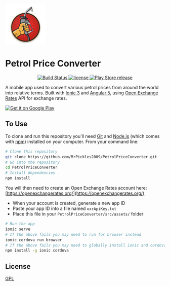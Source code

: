 <img src="https://raw.githubusercontent.com/MrPickles2009/PetrolPriceConverter/master/src/assets/imgs/logo.png" height="128px">

# Petrol Price Converter

<p align="center">
	<a href="https://github.com/MrPickles2009/PetrolPriceConverter" rel="nofollow">
		<img src="https://img.shields.io/badge/build-passing-brightgreen.svg" alt="Build Status">
	</a>
  <a href="https://github.com/MrPickles2009/PetrolPriceConverter/blob/master/LICENSE">
		<img src="https://img.shields.io/github/license/MrPickles2009/PetrolPriceConverter.svg" alt="license">
	</a>
	<a href="https://play.google.com/store/apps/details?id=com.brokencapodevelopment.ppc">
		<img src="https://img.shields.io/badge/release-v1.0.0-blue.svg" alt="Play Store release">
	</a>
</p>

A mobile app used to convert various petrol prices from around the world into relative terms. Built with [Ionic 3](https://ionicframework.com/) and [Angular 5](https://angular.io/), using [Open Exchange Rates](https://openexchangerates.org/) API for exchange rates.

<a href='https://play.google.com/store/apps/details?id=com.brokencapodevelopment.ppc&pcampaignid=MKT-Other-global-all-co-prtnr-py-PartBadge-Mar2515-1'><img alt='Get it on Google Play' src='https://play.google.com/intl/en_us/badges/images/generic/en_badge_web_generic.png' height='80px'/></a>

## To Use

To clone and run this repository you'll need [Git](https://git-scm.com) and [Node.js](https://nodejs.org/en/download/) (which comes with [npm](http://npmjs.com)) installed on your computer. From your command line:

```bash
# Clone this repository
git clone https://github.com/MrPickles2009/PetrolPriceConverter.git
# Go into the repository
cd PetrolPriceConverter
# Install dependencies
npm install
```

You will then need to create an Open Exchange Rates account here: [https://openexchangerates.org/](https://openexchangerates.org/)
- When your account is created, generate a new app ID
- Paste your app ID into a file named `oxrApiKey.txt`
- Place this file in your `PetrolPriceConverter/src/assets/` folder

```bash
# Run the app
ionic serve
# If the above fails you may need to run for browser instead
ionic cordova run browser
# If the above fails you may need to globally install ionic and cordova
npm install -g ionic cordova
```


## License

[GPL](LICENSE)
